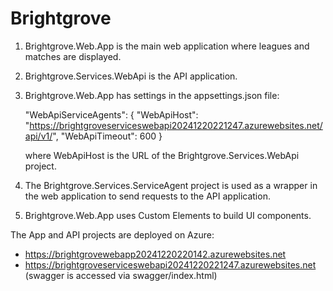 # Brightgrove

1. Brightgrove.Web.App is the main web application where leagues and matches are displayed.

2. Brightgrove.Services.WebApi is the API application.

3. Brightgrove.Web.App has settings in the appsettings.json file:

    "WebApiServiceAgents": {
      "WebApiHost": "https://brightgroveserviceswebapi20241220221247.azurewebsites.net/api/v1/",
      "WebApiTimeout": 600
    }
  
     where WebApiHost is the URL of the Brightgrove.Services.WebApi project.

4. The Brightgrove.Services.ServiceAgent project is used as a wrapper in the web application to send requests to the API application.

5. Brightgrove.Web.App uses Custom Elements to build UI components.

The App and API projects are deployed on Azure:
 - https://brightgrovewebapp20241220220142.azurewebsites.net
 - https://brightgroveserviceswebapi20241220221247.azurewebsites.net (swagger is accessed via swagger/index.html)
